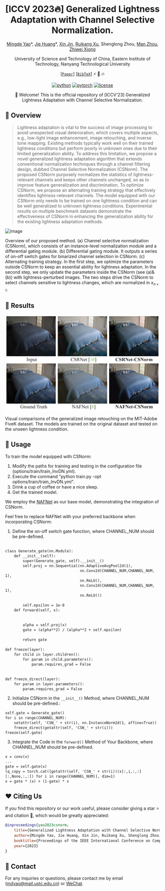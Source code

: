 
<div align="center">

# [ICCV 2023:fire:] Generalized Lightness Adaptation with Channel Selective Normalization.

[Mingde Yao](https://scholar.google.com/citations?user=fsE3MzwAAAAJ&hl=en)\*, [Jie Huang](https://huangkevinj.github.io/)\*, [Xin Jin](http://home.ustc.edu.cn/~jinxustc/), [Ruikang Xu](https://scholar.google.com/citations?user=PulrrscAAAAJ&hl=en), Shenglong Zhou, [Man Zhou](https://manman1995.github.io/), [Zhiwei Xiong](http://staff.ustc.edu.cn/~zwxiong/)

University of Science and Technology of China, Eastern Institute of Technology, Nanyang Technological University


[[`Paper`](https://arxiv.org/pdf/2308.13783.pdf)] [[`BibTeX`](#heart-citing-us)] :zap: :rocket: :fire:

[![python](https://img.shields.io/badge/-Python_3.8_%7C_3.9_%7C_3.10-blue?logo=python&logoColor=white)](https://github.com/pre-commit/pre-commit)
[![pytorch](https://img.shields.io/badge/PyTorch-ee4c2c?logo=pytorch&logoColor=white)](https://pytorch.org/get-started/locally/)
[![license](https://img.shields.io/badge/License-MIT-green.svg?labelColor=gray)](#license)

:rocket: Welcome! This is the official repository of [ICCV'23] Generalized Lightness Adaptation with Channel Selective Normalization. 

</div>



## 📌 Overview

>Lightness adaptation is vital to the success of image processing to avoid unexpected visual deterioration, which covers multiple aspects, e.g., low-light image enhancement, image retouching, and inverse tone mapping. Existing methods typically work well on their trained lightness conditions but perform poorly in unknown ones due to their limited generalization ability. To address this limitation, we propose a novel generalized lightness adaptation algorithm that extends conventional normalization techniques through a channel filtering design, dubbed Channel Selective Normalization (CSNorm). The proposed CSNorm purposely normalizes the statistics of lightness-relevant channels and keeps other channels unchanged, so as to improve feature generalization and discrimination. To optimize CSNorm, we propose an alternating training strategy that effectively identifies lightness-relevant channels. The model equipped with our CSNorm only needs to be trained on one lightness condition and can be well generalized to unknown lightness conditions. Experimental results on multiple benchmark datasets demonstrate the effectiveness of CSNorm in enhancing the generalization ability for the existing lightness adaptation methods. 


![image](https://github.com/mdyao/CSNorm/assets/33108887/f4c9b327-51fa-4832-8069-ab6919100277)

Overview of our proposed method. (a) Channel selective normalization (CSNorm), which consists of an instance-level normalization module and a differential gating module. (b) Differential gating module. It outputs a series of on-off switch gates for binarized channel selection in CSNorm. (c) Alternating training strategy. In the first step, we optimize the parameters outside CSNorm to keep an essential ability for lightness adaptation. In the second step, we only update the parameters inside the CSNorm (see (a)&(b)) with lightness-perturbed images. The two steps drive the CSNorm to select channels sensitive to lightness changes, which are normalized in $x_{n+1}$. 


<!--
## :star: News

* August. 18, 2023: We release the core code of our algorithm.
<!--, including the implementation of network architecture and training strategy.  ### Highlights
* More models and configurations will be open source soon, we need some time to organize our data and code. -->



##  :sunflower: Results

![image-20230818115344581](README/image-20230818115344581.png)

Visual comparisons of the generalized image retouching on the MIT-Adobe FiveK  dataset. The models are trained on the original dataset and tested on the unseen lightness condition.  



## :rocket: Usage

<!-- This repository is the **official implementation** of the paper, "Generalized Lightness Adaptation with Channel Selective Normalization", where more implementation details are presented. -->


To train the model equipped with CSNorm:

1. Modify the paths for training and testing in the configuration file (options/train/train_InvDN.yml).
2. Execute the command "python train.py -opt options/train/train_InvDN.yml".
3. Drink a cup of coffee or have a nice sleep.
4. Get the trained model. 


We employ the [NAFNet](https://github.com/mdyao/CSNorm/blob/62056d2ba45c6ab356a29e4a155d2f72c4c87beb/models/modules/NAFNet/NAFNet.py) as our base model, demonstrating the integration of CSNorm. 

Feel free to replace NAFNet with your preferred backbone when incorporating CSNorm:


1. Define the on-off switch gate function, where CHANNEL_NUM should be pre-defined.

```

class Generate_gate(nn.Module):
    def __init__(self):
        super(Generate_gate, self).__init__()
        self.proj = nn.Sequential(nn.AdaptiveAvgPool2d(1),
                                  nn.Conv2d(CHANNEL_NUM,CHANNEL_NUM, 1),
                                  nn.ReLU(),
                                  nn.Conv2d(CHANNEL_NUM,CHANNEL_NUM, 1),
                                  nn.ReLU())

        self.epsilon = 1e-8
    def forward(self, x):


        alpha = self.proj(x)
        gate = (alpha**2) / (alpha**2 + self.epsilon)

        return gate

def freeze(layer):
    for child in layer.children():
        for param in child.parameters():
            param.requires_grad = False


def freeze_direct(layer):
    for param in layer.parameters():
        param.requires_grad = False

```

2. Initialize CSNorm in the `__init__()` Method, where CHANNEL_NUM should be pre-defined.:

```
self.gate = Generate_gate()
for i in range(CHANNEL_NUM):
    setattr(self, 'CSN_' + str(i), nn.InstanceNorm2d(1, affine=True))
    freeze_direct(getattr(self, 'CSN_' + str(i)))
freeze(self.gate)
```

3. Integrate the Code in the `forward()` Method of Your Backbone, where CHANNEL_NUM should be pre-defined.

```
x = conv(x)
...
gate = self.gate(x)
lq_copy = torch.cat([getattr(self, 'CSN_' + str(i))(x[:,i,:,:][:,None,:,:]) for i in range(CHANNEL_NUM)], dim=1)
x = gate * (x) + (1-gate) * x
```


## :heart: Citing Us
If you find this repository or our work useful, please consider giving a star :star: and citation :t-rex:, which would be greatly appreciated:

```bibtex
@inproceedings{yao2023csnorm,
	title={Generalized Lightness Adaptation with Channel Selective Normalization},
	author={Mingde Yao, Jie Huang, Xin Jin, Ruikang Xu, Shenglong Zhou, Man Zhou, and Zhiwei Xiong},
	booktitle={Proceedings of the IEEE International Conference on Computer Vision},
	year={2023}
}
```


## :email: Contact

<!-- If you have any problem with the released code, please do not hesitate to open an issue.-->

For any inquiries or questions, please contact me by email (mdyao@mail.ustc.edu.cn) or [WeChat](https://user-images.githubusercontent.com/33108887/225539514-7c10ccc7-0710-4d7a-8a09-643cf3832d53.png). 
